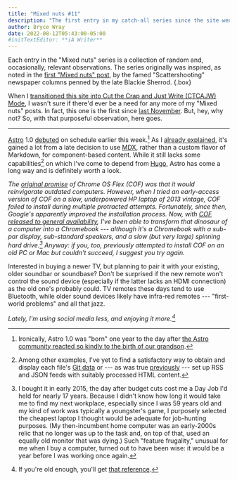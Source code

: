 ```yaml
---
title: "Mixed nuts #11"
description: "The first entry in my catch-all series since the site went into CTCAJW Mode, this offers the same — um — quality as its predecessors."
author: Bryce Wray
date: 2022-08-12T05:43:00-05:00
#initTextEditor: **iA Writer**
---
```


Each entry in the "Mixed nuts" series is a collection of random and, occasionally, relevant observations. The series originally was inspired, as noted in the [first "Mixed nuts" post](/posts/2019/11/mixed-nuts-2019-11/), by the famed "Scattershooting" newspaper columns penned by the late Blackie Sherrod.
{.box}

When I [transitioned this site into Cut the Crap and Just Write (CTCAJW) Mode](/posts/2022/05/simplify-simplify-maybe-for-real-this-time/), I wasn't sure if there'd ever be a need for any more of my "Mixed nuts" posts. In fact, this one is the first since [last November](/posts/2021/11/mixed-nuts-10/). But, hey, why not? So, with that purposeful observation, here goes.

----

[Astro](https://astro.build) 1.0 [debuted](https://astro.build/blog/astro-1/) on schedule earlier this week.[^birthday] As I [already explained](/posts/2022/07/astro-move-to-mdx), it's gained a lot from a late decision to use [MDX](https://mdxjs.com), rather than a custom flavor of Markdown, for component-based content. While it still lacks some capabilities[^capabilities] on which I've come to depend from [Hugo](https://gohugo.io), Astro has come a long way and is definitely worth a look.

[^birthday]: Ironically, Astro 1.0 was "born" one year to the day after [the Astro community reacted so kindly to the birth of our grandson](/posts/2021/08/boy-oh-grandboy/).

[^capabilities]: Among other examples, I've yet to find a satisfactory way to obtain and display each file's [Git data](/posts/2022/06/get-good-git-info-hugo/) or --- as was true [previously](/posts/2022/04/astro-ready-your-blog/#feeds) --- set up RSS and JSON feeds with suitably processed HTML content.

*The [original promise](https://arstechnica.com/gadgets/2022/02/google-turns-old-macs-pcs-into-chromebooks-with-chrome-os-flex/) of Chrome OS Flex (COF) was that it would reinvigorate outdated computers. However, when I tried an early-access version of COF on a slow, underpowered HP laptop of 2013 vintage, COF failed to install during multiple protracted attempts. Fortunately, since then, Google's apparently improved the installation process. Now, with [COF released to general availability](https://cloud.google.com/blog/products/chrome-enterprise/chromeos-flex-ready-to-scale-to-pcs-and-macs), I've been able to transform that dinosaur of a computer into a Chromebook --- although it's a Chromebook with a sub-par display, sub-standard speakers, and a slow (but very large) spinning hard drive.[^budget] Anyway: if you, too, previously attempted to install COF on an old PC or Mac but couldn't succeed, I suggest you try again.*

[^budget]: I bought it in early 2015, the day after budget cuts cost me a Day Job I'd held for nearly 17 years. Because I didn't know how long it would take me to find my next workplace, especially since I was 59 years old and my kind of work was typically a youngster's game, I purposely selected the cheapest laptop I thought would be adequate for job-hunting purposes. (My then-incumbent home computer was an early-2000s relic that no longer was up to the task and, on top of that, used an equally old monitor that was dying.) Such "feature frugality," unusual for me when I buy a computer, turned out to have been wise: it would be a year before I was working once again.

Interested in buying a newer TV, but planning to pair it with your existing, older soundbar or soundbase? Don't be surprised if the new remote won't control the sound device (especially if the latter lacks an HDMI connection) as the old one's probably could. TV remotes these days tend to use Bluetooth, while older sound devices likely have infra-red remotes --- "first-world problems" and all that jazz.

*Lately, I'm using social media less, and enjoying it more.[^ref]*

[^ref]: If you're old enough, you'll get [that reference](https://whyquit.com/joel/Joel_01_11_enjoying_it_less.html).

